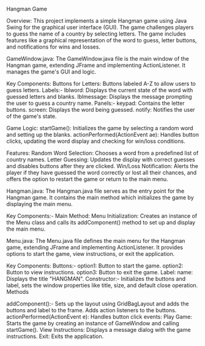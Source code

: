 Hangman Game

Overview:
This project implements a simple Hangman game using Java Swing for the graphical user interface (GUI). The game challenges players to guess the name of a country by selecting letters. The game includes features like a graphical representation of the word to guess, letter buttons, and notifications for wins and losses.

GameWindow.java:
The GameWindow.java file is the main window of the Hangman game, extending JFrame and implementing ActionListener. It manages the game's GUI and logic.

Key Components:
Buttons for Letters: Buttons labeled A-Z to allow users to guess letters.
Labels:-
lblword: Displays the current state of the word with guessed letters and blanks.
lblmessage: Displays the message prompting the user to guess a country name.
Panels:-
keypad: Contains the letter buttons.
screen: Displays the word being guessed.
notify: Notifies the user of the game's state.

Game Logic:
startGame(): Initializes the game by selecting a random word and setting up the blanks.
actionPerformed(ActionEvent ae): Handles button clicks, updating the word display and checking for win/loss conditions.

Features:
Random Word Selection: Chooses a word from a predefined list of country names.
Letter Guessing: Updates the display with correct guesses and disables buttons after they are clicked.
Win/Loss Notification: Alerts the player if they have guessed the word correctly or lost all their chances, and offers the option to restart the game or return to the main menu.

Hangman.java:
The Hangman.java file serves as the entry point for the Hangman game. It contains the main method which initializes the game by displaying the main menu.

Key Components:-
Main Method:
Menu Initialization: Creates an instance of the Menu class and calls its addComponent() method to set up and display the main menu.

Menu.java:
The Menu.java file defines the main menu for the Hangman game, extending JFrame and implementing ActionListener. It provides options to start the game, view instructions, or exit the application.

Key Components:
Buttons:-
option1: Button to start the game.
option2: Button to view instructions.
option3: Button to exit the game.
Label:
name: Displays the title "HANGMAN".
Constructor:-
Initializes the buttons and label, sets the window properties like title, size, and default close operation.
Methods

addComponent():-
Sets up the layout using GridBagLayout and adds the buttons and label to the frame.
Adds action listeners to the buttons.
actionPerformed(ActionEvent e):
Handles button click events:
Play Game: Starts the game by creating an instance of GameWindow and calling startGame().
View Instructions: Displays a message dialog with the game instructions.
Exit: Exits the application.
